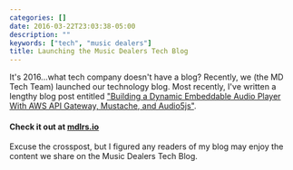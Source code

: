 ```yaml
---
categories: []
date: 2016-03-22T23:03:38-05:00
description: ""
keywords: ["tech", "music dealers"]
title: Launching the Music Dealers Tech Blog
---
```


It's 2016...what tech company doesn't have a blog?  Recently, we (the MD Tech Team)
launched our technology blog.  Most recently, I've written a lengthy blog post
entitled ["Building a Dynamic Embeddable Audio Player With AWS API Gateway, Mustache, and Audio5js"](http://mdlrs.io/post/building-a-dynamic-embeddable-audio-player/).

#### Check it out at [mdlrs.io](http://mdlrs.io/)

Excuse the crosspost, but I figured any readers of my blog may enjoy the content we
share on the Music Dealers Tech Blog.
